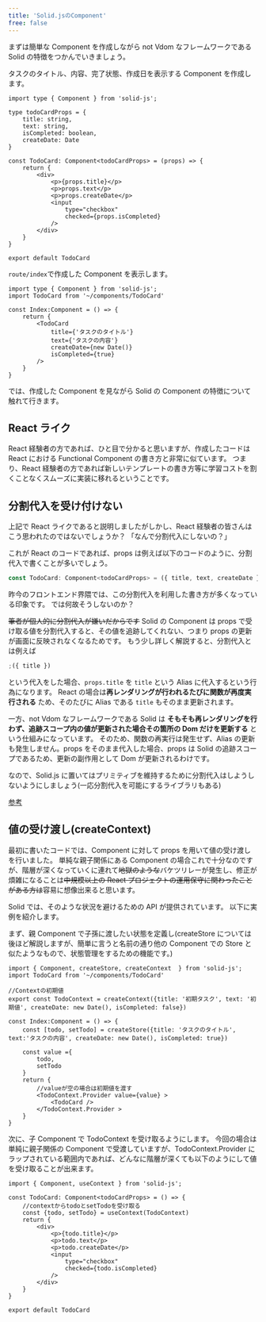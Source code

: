 ```yaml
---
title: 'Solid.jsのComponent'
free: false
---
```


まずは簡単な Component を作成しながら not Vdom なフレームワークである Solid の特徴をつかんでいきましょう。

タスクのタイトル、内容、完了状態、作成日を表示する Component を作成します。

```typescript:component/TodoCard.tsx
import type { Component } from 'solid-js';

type todoCardProps = {
    title: string,
    text: string,
    isCompleted: boolean,
    createDate: Date
}

const TodoCard: Component<todoCardProps> = (props) => {
    return {
        <div>
            <p>{props.title}</p>
            <p>props.text</p>
            <p>props.createDate</p>
            <input
                type="checkbox"
                checked={props.isCompleted}
            />
        </div>
    }
}

export default TodoCard

```

`route/index`で作成した Component を表示します。

```typescript:routes/index.tsx
import type { Component } from 'solid-js';
import TodoCard from '~/components/TodoCard'

const Index:Component = () => {
    return {
        <TodoCard
            title={'タスクのタイトル'}
            text={'タスクの内容'}
            createDate={new Date()}
            isCompleted={true}
        />
    }
}
```

では、作成した Component を見ながら Solid の Component の特徴について触れて行きます。

## React ライク

React 経験者の方であれば、ひと目で分かると思いますが、作成したコードは React における Functional Component の書き方と非常に似ています。
つまり、React 経験者の方であれば新しいテンプレートの書き方等に学習コストを割くことなくスムーズに実装に移れるということです。

## 分割代入を受け付けない

上記で React ライクであると説明しましたがしかし、React 経験者の皆さんはこう思われたのではないでしょうか？
「なんで分割代入にしないの？」

これが React のコードであれば、props は例えば以下のコードのように、分割代入で書くことが多いでしょう。

```typescript
const TodoCard: Component<todoCardProps> = ({ title, text, createDate }) => {}
```

昨今のフロントエンド界隈では、この分割代入を利用した書き方が多くなっている印象です。
では何故そうしないのか？

~~筆者が個人的に分割代入が嫌いだからです~~ Solid の Component は props で受け取る値を分割代入すると、その値を追跡してくれない、つまり props の更新が画面に反映されなくなるためです。
もう少し詳しく解説すると、分割代入とは例えば

```typescript
;({ title })
```

という代入をした場合、`props.title` を `title` という Alias に代入するという行為になります。
React の場合は**再レンダリングが行われるたびに関数が再度実行される** ため、そのたびに Alias である `title` もそのまま更新されます。

一方、not Vdom なフレームワークである Solid は **そもそも再レンダリングを行わず、追跡スコープ内の値が更新された場合その箇所の Dom だけを更新する** という仕組みになっています。
そのため、関数の再実行は発生せず、Alias の更新も発生しません。props をそのまま代入した場合、props は Solid の追跡スコープであるため、更新の副作用として Dom が更新されるわけです。

なので、Solid.js に置いてはプリミティブを維持するために分割代入はしようしないようにしましょう(一応分割代入を可能にするライブラリもある)

[参考](https://www.solidjs.com/guides/reactivity#considerations)

## 値の受け渡し(createContext)

最初に書いたコードでは、Component に対して props を用いて値の受け渡しを行いました。
単純な親子関係にある Component の場合これで十分なのですが、階層が深くなっていくに連れて~~地獄のような~~バケツリレーが発生し、修正が煩雑になることは~~中規模以上の React プロジェクトの運用保守に関わったことがある方は~~容易に想像出来ると思います。

Solid では、そのような状況を避けるための API が提供されています。
以下に実例を紹介します。

まず、親 Component で子孫に渡したい状態を定義し(createStore については後ほど解説しますが、簡単に言うと名前の通り他の Component での Store と似たようなもので、状態管理をするための機能です。)

```typescript:route/index.tsx
import { Component, createStore, createContext  } from 'solid-js';
import TodoCard from '~/components/TodoCard'

//Contextの初期値
export const TodoContext = createContext({title: '初期タスク', text: '初期値', createDate: new Date(), isCompleted: false})

const Index:Component = () => {
    const [todo, setTodo] = createStore({title: 'タスクのタイトル', text:'タスクの内容', createDate: new Date(), isCompleted: true})

    const value ={
        todo,
        setTodo
    }
    return {
        //valueが空の場合は初期値を渡す
        <TodoContext.Provider value={value} >
            <TodoCard />
        </TodoContext.Provider >
    }
}
```

次に、子 Component で TodoContext を受け取るようにします。
今回の場合は単純に親子関係の Component で受渡していますが、TodoContext.Provider にラップされている範囲内であれば、どんなに階層が深くても以下のようにして値を受け取ることが出来ます。

```typescript:/components/TodoCard.tsx
import { Component, useContext } from 'solid-js';

const TodoCard: Component<todoCardProps> = () => {
    //contextからtodoとsetTodoを受け取る
    const {todo, setTodo} = useContext(TodoContext)
    return {
        <div>
            <p>{todo.title}</p>
            <p>todo.text</p>
            <p>todo.createDate</p>
            <input
                type="checkbox"
                checked={todo.isCompleted}
            />
        </div>
    }
}

export default TodoCard
```
